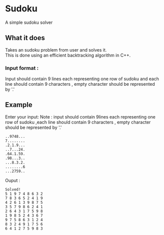 # Sudoku
A simple sudoku solver

## What it does
Takes an sudoku problem from user and solves it. <br />
This is done using an efficient backtracking algorithm in C++.

### Input format :
Input should contain 9 lines each representing one row of sudoku and each line should contain 9 characters , empty character should be represented by '.'

## Example
Enter your input:
Note : input should contain 9lines each representing one row of sudoku ,each line should contain 9 characters , empty character should be represented by '.'

```
..9748...
7........
.2.1.9...
..7...24.
.64.1.59.
.98...3..
...8.3.2.
........6
...2759..
```
Ouput : 
```
Solved!
5 1 9 7 4 8 6 3 2 
7 8 3 6 5 2 4 1 9 
4 2 6 1 3 9 8 7 5 
3 5 7 9 8 6 2 4 1 
2 6 4 3 1 7 5 9 8 
1 9 8 5 2 4 3 6 7 
9 7 5 8 6 3 1 2 4 
8 3 2 4 9 1 7 5 6 
6 4 1 2 7 5 9 8 3
```
